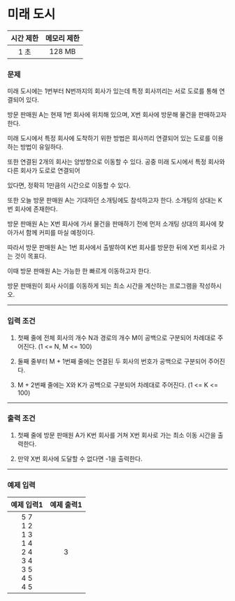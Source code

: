 # 미래 도시

<div align = center>

| 시간 제한 | 메모리 제한 |
| :-------: | :---------: |
|   1 초    |   128 MB    |

</div>

### 문제

미래 도시에는 1번부터 N번까지의 회사가 있는데 특정 회사끼리는 서로 도로를 통해 연결되어 있다.

방문 판매원 A는 현재 1번 회사에 위치해 있으며, X번 회사에 방문해 물건을 판매하고자 한다.

미래 도시에서 특정 회사에 도착하기 위한 방법은 회사끼리 연결되어 있는 도로를 이용하는 방법이 유일하다.

또한 연결된 2개의 회사는 양방향으로 이동할 수 있다. 공중 미래 도시에서 특정 회사와 다른 회사가 도로로 연결되어

있다면, 정확히 1만큼의 시간으로 이동할 수 있다.

또한 오늘 방문 판매원 A는 기대하던 소개팅에도 참석하고자 한다. 소개팅의 상대는 K번 회사에 존재한다.

방문 판매원 A는 X번 회사에 가서 물건을 판매하기 전에 먼저 소개팅 상대의 회사에 찾아가서 함께 커피를 마실 예정이다.

따라서 방문 판매원 A는 1번 회사에서 출발하여 K번 회사를 방문한 뒤에 X번 회사로 가는 것이 목표다.

이때 방문 판매원 A는 가능한 한 빠르게 이동하고자 한다.

방문 판매원이 회사 사이를 이동하게 되는 최소 시간을 계산하는 프로그램을 작성하시오.

---

### 입력 조건

1. 첫째 줄에 전체 회사의 개수 N과 경로의 개수 M이 공백으로 구분되어 차례대로 주어진다. (1 <= N, M <= 100)

2. 둘째 줄부터 M + 1번째 줄에는 연결된 두 회사의 번호가 공백으로 구분되어 주어진다.

3. M + 2번째 줄에는 X와 K가 공백으로 구분되어 차례대로 주어진다. (1 <= K <= 100)

---

### 출력 조건

1. 첫째 줄에 방문 판매원 A가 K번 회사를 거쳐 X번 회사로 가는 최소 이동 시간을 출력한다.

2. 만약 X번 회사에 도달할 수 없다면 -1을 출력한다.

---

### 예제 입력

|                             예제 입력1                              | 예제 출력1 |
| :-----------------------------------------------------------------: | :--------: |
| 5 7<br/>1 2<br/>1 3<br/>1 4<br/>2 4<br/>3 4<br/>3 5<br/>4 5<br/>4 5 |     3      |
